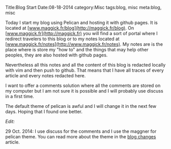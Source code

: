 Title:Blog Start
Date:08-18-2014
category:Misc
tags:blog, misc
meta:blog, misc

Today I start my blog using Pelican and hosting it with github pages.
It is located at [www.maggick.fr/blog](http://maggick.fr/blog).
On [www.maggick.fr](http://maggick.fr) you will find a sort
of portal where I redirect travelers to this blog or to my notes located at
[www.maggick.fr/notes](http://www.maggick.fr/notes). My notes are is
the place where is store my "how to" and the things that may help other peoples,
they are also hosted with github pages.

Nevertheless all this notes and all the content of this blog is redacted locally
with vim and then push to github. That means that I have all traces of every
article and every notes redacted here.

I want to offer a comments solution where
all the comments are stored on my computer but I am not sure it is possible and
I will probably use discuss in a first time.

The default theme of pelican is awful and I will change it in the next few days.
Hoping that I found one better.

_Edit:_

29 Oct. 2014: I use discuss for the comments and I use the maggner for pelican
theme. You can read more about the theme in the
[blog changes](http://www.maggick.fr/blog/2014/10/27/blog-changes.html)
article.

